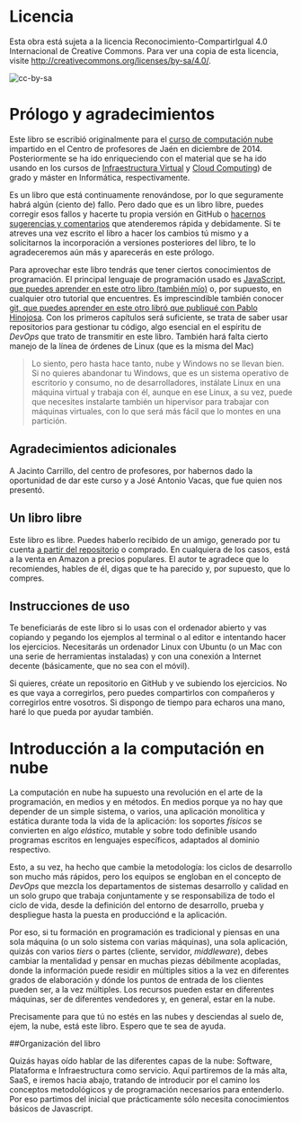 # Licencia

Esta obra está sujeta a la licencia Reconocimiento-CompartirIgual 4.0 Internacional de Creative Commons. Para ver una copia de esta licencia, visite http://creativecommons.org/licenses/by-sa/4.0/.

![cc-by-sa](img/by-sa.png)

# Prólogo y agradecimientos

Este libro se escribió originalmente para el
[curso de computación nube](http://curso-nube.github.io/) impartido en el Centro de profesores de Jaén en diciembre de 2014. Posteriormente se ha ido enriqueciendo con el material que se ha ido usando en los cursos de [Infraestructura Virtual](https://jj.github.io/IV) y [Cloud Computing](https://jj.github.io/IV)) de grado y máster en Informática, respectivamente.

Es un libro que está continuamente renovándose, por lo que seguramente habrá algún
(ciento de) fallo. Pero dado que es un libro libre, puedes corregir
esos fallos y hacerte tu propia versión en GitHub o
[hacernos sugerencias y comentarios](https://github.com/JJ/nuboso/issues)
que atenderemos rápida y debidamente. Si te atreves una vez escrito el
libro a hacer los cambios tú mismo y a solicitarnos la incorporación a
versiones posteriores del libro, te lo agradeceremos aún más y
aparecerás en este prólogo. 

Para aprovechar este libro tendrás que tener ciertos conocimientos de
programación. El principal lenguaje de programación usado es
[JavaScript, que puedes aprender en este otro libro (también mío)](https://www.amazon.es/dp/B00HXL8QA0?tag=atalaya-21&camp=3634&creative=24822&linkCode=as4&creativeASIN=B00HXL8QA0&adid=15Q8XP8D82TTXHRS5Y5F&)
o, por supuesto, en cualquier otro tutorial que encuentres. Es
imprescindible también conocer
[git, que puedes aprender en este otro libró que publiqué con Pablo Hinojosa](https://www.amazon.es/dp/B00K515GL2?tag=atalaya-21&camp=3634&creative=24822&linkCode=as4&creativeASIN=B00K515GL2&adid=1BVSCTRKGH632QR323YS&). Con
los primeros capítulos será suficiente, se trata de saber usar
repositorios para gestionar tu código, algo esencial en el espíritu de
*DevOps* que trato de transmitir en este libro. También hará falta
cierto manejo de la línea de órdenes de Linux (que es la misma del Mac)

>Lo siento, pero hasta hace tanto, nube y Windows no se llevan bien. Si no quieres abandonar
>tu Windows, que es un sistema operativo de escritorio y consumo, no
>de desarrolladores, instálate Linux en una máquina virtual y trabaja
>con él, aunque en ese Linux, a su vez, puede que necesites instalarte
>también un hipervisor para trabajar con máquinas virtuales, con lo
>que será más fácil que lo montes en una partición.

## Agradecimientos adicionales

A Jacinto Carrillo, del centro de profesores, por habernos dado la
oportunidad de dar este curso y a José Antonio Vacas, que fue quien
nos presentó. 

## Un libro libre

Este libro es libre. Puedes haberlo recibido de un amigo, generado por
tu cuenta [a partir del repositorio](https://github.com/JJ/Nuboso) o
comprado. En cualquiera de los casos, está a la venta en Amazon a
precios populares. El autor te agradece que
lo recomiendes, hables de él, digas que te ha parecido y, por
supuesto, que lo compres. 

## Instrucciones de uso

Te beneficiarás de este libro si lo usas con el ordenador abierto y
vas copiando y pegando los ejemplos al terminal o al editor e
intentando hacer los ejercicios. Necesitarás un ordenador Linux con
Ubuntu (o un Mac con una serie de herramientas instaladas) y con una
conexión a Internet decente (básicamente, que no sea con el móvil).

Si quieres, créate un repositorio en GitHub y ve subiendo los
ejercicios. No es que vaya a corregirlos, pero puedes compartirlos con
compañeros y corregirlos entre vosotros. Si dispongo de tiempo para
echaros una mano, haré lo que pueda por ayudar también.

# Introducción a la computación en nube

La computación en nube ha supuesto una revolución en el arte de la
programación, en medios y en métodos. En medios porque ya no hay que
depender de un simple sistema, o varios, una aplicación monolítica y
estática durante toda la vida de la aplicación: los soportes *físicos*
se convierten en algo *elástico*, mutable y sobre todo definible
usando programas escritos en lenguajes específicos, adaptados al
dominio respectivo.

Esto, a su vez, ha hecho que cambie la metodología: los ciclos de
desarrollo son mucho más rápidos, pero los equipos se engloban en el
concepto de *DevOps* que mezcla los departamentos de sistemas
desarrollo y calidad en un solo grupo que trabaja conjuntamente y se
responsabiliza de todo el ciclo de vida, desde la definición del
entorno de desarrollo, prueba y despliegue hasta la puesta en
producciónd e la aplicación.

Por eso, si tu formación en programación es tradicional y piensas en
una sola máquina (o un solo sistema con varias máquinas), una sola
aplicación, quizás con varios *tiers* o partes (cliente, servidor,
*middleware*), debes cambiar la mentalidad y pensar en muchas piezas
débilmente acopladas, donde la información puede residir en múltiples
sitios a la vez en diferentes grados de elaboración y dónde los puntos
de entrada de los clientes pueden ser, a la vez múltiples. Los
recursos pueden estar en diferentes máquinas, ser de diferentes
vendedores y, en general, estar en la nube.

Precisamente para que tú no estés en las nubes y desciendas al suelo
de, ejem, la nube, está este libro. Espero que te sea de ayuda.

##Organización del libro

Quizás hayas oído hablar de las diferentes capas de la nube: Software,
Plataforma e Infraestructura como servicio. Aquí partiremos de la más
alta, SaaS, e iremos hacia abajo, tratando de introducir por el camino
los conceptos metodológicos y de programación necesarios para
entenderlo. Por eso partimos del inicial que prácticamente sólo
necesita conocimientos básicos de Javascript.
